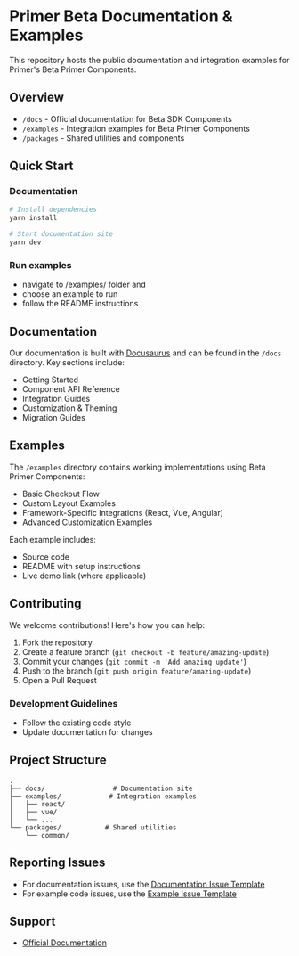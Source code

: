 # Primer Beta Documentation & Examples

This repository hosts the public documentation and integration examples for Primer's Beta Primer Components.

## Overview

- `/docs` - Official documentation for Beta SDK Components
- `/examples` - Integration examples for Beta Primer Components
- `/packages` - Shared utilities and components

## Quick Start

### Documentation
```bash
# Install dependencies
yarn install

# Start documentation site
yarn dev
````
### Run examples
- navigate to /examples/ folder and
- choose an example to run
- follow the README instructions

## Documentation

Our documentation is built with [Docusaurus](https://docusaurus.io/) and can be found in the `/docs` directory. Key sections include:

- Getting Started
- Component API Reference
- Integration Guides
- Customization & Theming
- Migration Guides

## Examples

The `/examples` directory contains working implementations using Beta Primer Components:

- Basic Checkout Flow
- Custom Layout Examples
- Framework-Specific Integrations (React, Vue, Angular)
- Advanced Customization Examples

Each example includes:
- Source code
- README with setup instructions
- Live demo link (where applicable)

## Contributing

We welcome contributions! Here's how you can help:

1. Fork the repository
2. Create a feature branch (`git checkout -b feature/amazing-update`)
3. Commit your changes (`git commit -m 'Add amazing update'`)
4. Push to the branch (`git push origin feature/amazing-update`)
5. Open a Pull Request

### Development Guidelines

- Follow the existing code style
- Update documentation for changes

## Project Structure

```
.
├── docs/                 # Documentation site
├── examples/            # Integration examples
│   ├── react/
│   ├── vue/
│   └── ...
└── packages/           # Shared utilities
    └── common/
```

## Reporting Issues

- For documentation issues, use the [Documentation Issue Template](../examples/.github/ISSUE_TEMPLATE/documentation.md)
- For example code issues, use the [Example Issue Template](../examples/.github/ISSUE_TEMPLATE/example.md)


## Support

- [Official Documentation](https://docs.primer.io)
